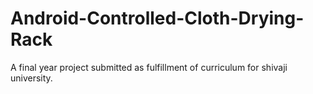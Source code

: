 # Android-Controlled-Cloth-Drying-Rack
A final year project submitted as fulfillment of curriculum for shivaji university. 
